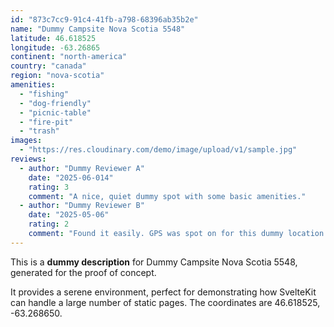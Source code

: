 ```yaml
---
id: "873c7cc9-91c4-41fb-a798-68396ab35b2e"
name: "Dummy Campsite Nova Scotia 5548"
latitude: 46.618525
longitude: -63.26865
continent: "north-america"
country: "canada"
region: "nova-scotia"
amenities:
  - "fishing"
  - "dog-friendly"
  - "picnic-table"
  - "fire-pit"
  - "trash"
images:
  - "https://res.cloudinary.com/demo/image/upload/v1/sample.jpg"
reviews:
  - author: "Dummy Reviewer A"
    date: "2025-06-014"
    rating: 3
    comment: "A nice, quiet dummy spot with some basic amenities."
  - author: "Dummy Reviewer B"
    date: "2025-05-06"
    rating: 2
    comment: "Found it easily. GPS was spot on for this dummy location."
---
```


This is a **dummy description** for Dummy Campsite Nova Scotia 5548, generated for the proof of concept.

It provides a serene environment, perfect for demonstrating how SvelteKit can handle a large number of static pages. The coordinates are 46.618525, -63.268650.
